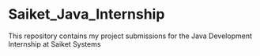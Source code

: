 # Saiket_Java_Internship
This repository contains my project submissions for the Java Development Internship at Saiket Systems
